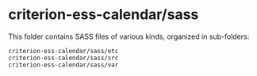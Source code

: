 # criterion-ess-calendar/sass

This folder contains SASS files of various kinds, organized in sub-folders:

    criterion-ess-calendar/sass/etc
    criterion-ess-calendar/sass/src
    criterion-ess-calendar/sass/var
